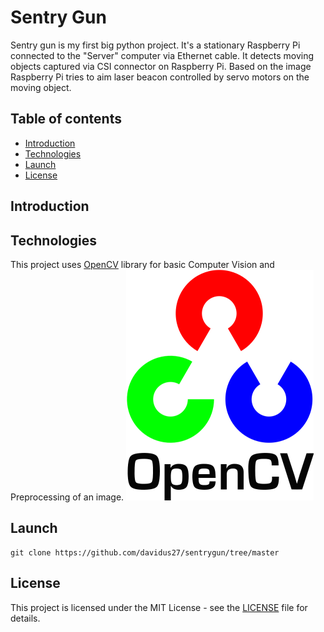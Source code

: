 # Sentry Gun 
Sentry gun is my first big python project. 
It's a stationary Raspberry Pi connected to the "Server" computer via Ethernet cable. It detects moving objects captured via 
CSI connector on Raspberry Pi. Based on the image Raspberry Pi tries to aim laser beacon controlled by servo motors on the moving object. 

## Table of contents
* [Introduction](#Introduction)
* [Technologies](#Technologies)
* [Launch](#Launch)
* [License](#License)


## Introduction



## Technologies
This project uses [OpenCV](https://opencv.org/) library for basic Computer Vision and Preprocessing of an image. ![OpenCv](images/opencv.png)


## Launch

```
git clone https://github.com/davidus27/sentrygun/tree/master 
```


## License
This project is licensed under the MIT License - see the [LICENSE](LICENSE) file for details.
